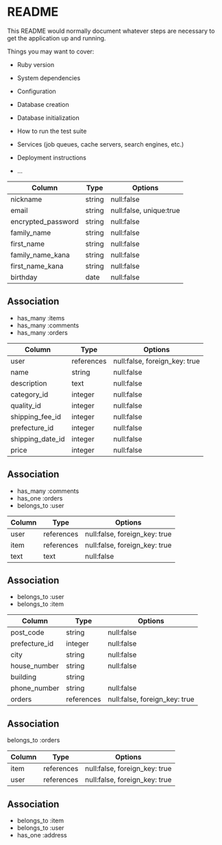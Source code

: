 # README

This README would normally document whatever steps are necessary to get the
application up and running.

Things you may want to cover:

* Ruby version

* System dependencies

* Configuration

* Database creation

* Database initialization

* How to run the test suite

* Services (job queues, cache servers, search engines, etc.)

* Deployment instructions

* ...

<!-- ## usersテーブル -->
|   Column           |   Type       |   Options                            |
| ------------------ | ------------ | ------------------------------------ |
| nickname           |  string      | null:false                           |
| email              |  string      | null:false, unique:true              |
| encrypted_password |  string      | null:false                           |
| family_name        |  string      | null:false                           |
| first_name         |  string      | null:false                           |
| family_name_kana   |  string      | null:false                           |
| first_name_kana    |  string      | null:false                           |
| birthday           |  date        | null:false                           |


## Association
- has_many :items
- has_many :comments
- has_many :orders


<!-- ## itemsテーブル -->
|   Column           |   Type       |   Options                            |
| ------------------ | ------------ | ------------------------------------ |
| user               |  references  | null:false, foreign_key: true        |
| name               |  string      | null:false                           |
| description        |  text        | null:false                           |
| category_id        |  integer     | null:false                           |
| quality_id         |  integer     | null:false                           |
| shipping_fee_id    |  integer     | null:false                           | 
| prefecture_id      |  integer     | null:false                           |
| shipping_date_id   |  integer     | null:false                           |
| price              |  integer     | null:false                           |


## Association

- has_many :comments
- has_one :orders
- belongs_to :user



<!-- ## commentsテーブル -->
|   Column     |   Type       |   Options                     |
| ------------ | ------------ | ----------------------------- |
| user         | references   | null:false, foreign_key: true |
| item         | references   | null:false, foreign_key: true |
| text         | text         | null:false                    |

## Association

- belongs_to :user
- belongs_to :item

<!-- ## addressesテーブル -->
|   Column      |   Type       |   Options                            |
| ------------  | ------------ | ------------------------------------ |
| post_code     | string       | null:false                           |
| prefecture_id | integer      | null:false                           |
| city          | string       | null:false                           |
| house_number  | string       | null:false                           |
| building      | string       |                                      |
| phone_number  | string       | null:false                           |
| orders        | references   | null:false, foreign_key: true        |

## Association
belongs_to :orders



<!-- ## ordersテーブル -->
|   Column     |   Type       |   Options                     |
| ------------ | ------------ | ----------------------------- |
| item         | references   | null:false, foreign_key: true |
| user         | references   | null:false, foreign_key: true |

## Association

- belongs_to :item
- belongs_to :user
- has_one :address
